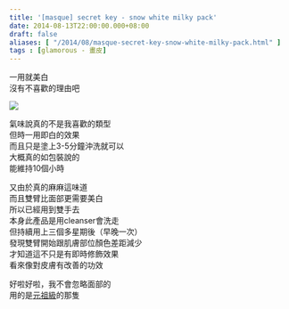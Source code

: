 ```yaml
---
title: '[masque] secret key - snow white milky pack'
date: 2014-08-13T22:00:00.000+08:00
draft: false
aliases: [ "/2014/08/masque-secret-key-snow-white-milky-pack.html" ]
tags : [glamorous - 畫皮]
---
```


一用就美白  
沒有不喜歡的理由吧

![](/images/secretkeysnowwhite.jpg)

氣味說真的不是我喜歡的類型  
但時一用即白的效果  
而且只是塗上3-5分鐘沖洗就可以  
大概真的如包裝說的  
能維持10個小時

  

又由於真的麻麻這味道  
而且雙臂比面部更需要美白  
所以已經用到雙手去  
本身此產品是用cleanser會洗走  
但持續用上三個多星期後（早晚一次）  
發現雙臂開始跟肌膚部位顏色差距減少  
才知道這不只是有即時修飾效果  
看來像對皮膚有改善的功效

  

好啦好啦，我不會忽略面部的  
用的是[元祖級](https://hidie.net/milkydress/)的那隻
